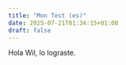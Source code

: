 ```yaml
---
title: "Mon Test (es)"
date: 2025-07-21T01:34:15+01:00
draft: false
---
```


Hola Wil, lo lograste.
